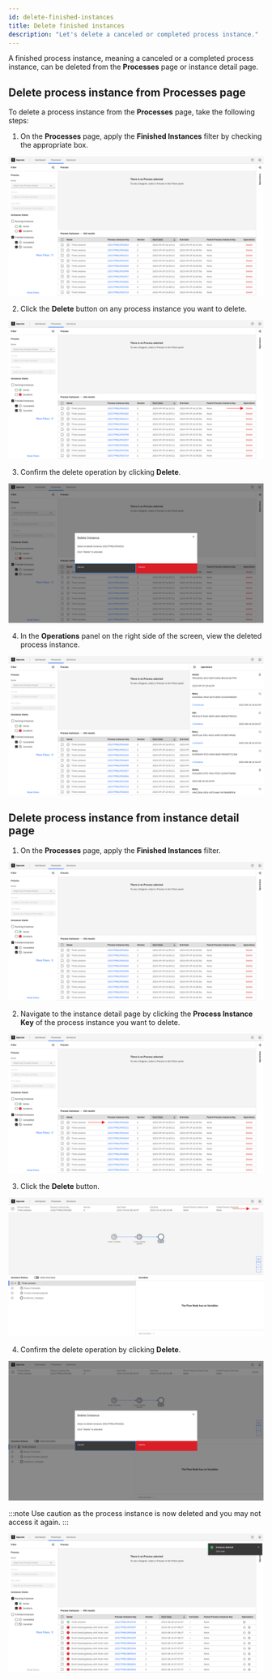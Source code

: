 ```yaml
---
id: delete-finished-instances
title: Delete finished instances
description: "Let's delete a canceled or completed process instance."
---
```


A finished process instance, meaning a canceled or a completed process instance, can be deleted from the **Processes** page or instance detail page.

## Delete process instance from Processes page

To delete a process instance from the **Processes** page, take the following steps:

1. On the **Processes** page, apply the **Finished Instances** filter by checking the appropriate box.

![operate-view-finished-instances](../../../images/operate/operate-instances-finished-instances.png)

2. Click the **Delete** button on any process instance you want to delete.

![operate-perform-delete-operation](../../../images/operate/operate-instances-click-delete-operation.png)

3. Confirm the delete operation by clicking **Delete**.

![operate-confirm-delete-operation](../../../images/operate/operate-instances-delete-operation-confirm.png)

4. In the **Operations** panel on the right side of the screen, view the deleted process instance.

![operate-view-delete-operation](../../../images/operate/operate-operations-panel-delete-operation.png)

## Delete process instance from instance detail page

1. On the **Processes** page, apply the **Finished Instances** filter.

![operate-view-finished-instances-instance-detail](../../../images/operate/operate-instance-detail-finished-instances.png)

2. Navigate to the instance detail page by clicking the **Process Instance Key** of the process instance you want to delete.

![operate-navigate-finished-instance-detail](../../../images/operate/operate-instance-detail-finished-instances-navigate.png)

3. Click the **Delete** button.

![operate-instance-detail-perform-delete](../../../images/operate/operate-finished-instance-detail.png)

4. Confirm the delete operation by clicking **Delete**.

![operate-instance-detail-confirm-delete-operation](../../../images/operate/operate-instance-detail-delete-operation-confirm.png)

:::note
Use caution as the process instance is now deleted and you may not access it again.
:::

![operate-instance-deleted-notification](../../../images/operate/operate-instance-deleted-notification.png)
